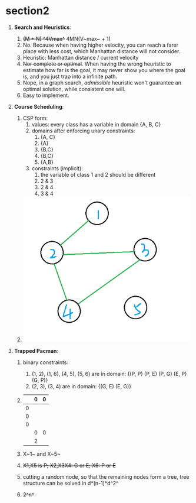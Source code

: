 # section2

1. **Search and Heuristics**:

   1. ~~(M * N) ^4Vmax^~~  4MN(V~max~ + 1)
   2. No. Because when having higher velocity, you can reach a farer place with less cost, which Manhattan distance will not consider.
   3. Heuristic: Manhattan distance / current velocity
   4. ~~Nor complete or optimal~~. When having the wrong heuristic to estimate how far is the goal, it may never show you where the goal is, and you just trap into a infinite path.
   5. Nope, in a graph search, *admissible* heuristic won't guarantee an optimal solution, while consistent one will.
   6. Easy to implement.

2. **Course Scheduling**:

   1. CSP form:
      1. values: every class has a variable in domain {A, B, C}
      2. domains after enforcing unary constraints:
         1. {A, C}
         2. {A}
         3. {B,C}
         4. {B,C}
         5. {A,B}
      3. constraints (implicit):
         1. the variable of class 1 and 2 should be different
         2. 2 & 3
         3. 2 & 4
         4. 3 & 4
   2. ![image-20200212190816504](section2.png)

3. **Trapped Pacman**:

   1. binary constraints: 

      1. (1, 2), (1, 6), (4, 5), (5, 6) are in domain: {(P, P) (P, E) (P, G) (E, P) (G, P)}
      2. (2, 3), (3, 4) are in domain: {(G, E) (E, G)}

   2. |      |  0   |  0   |
      | :--: | :--: | :--: |
      |  0   |      |      |
      |  0   |      |      |
      |  0   |      |      |
      |      |  0   |  0   |
      |      |  2   |      |

   3. X~1~ and X~5~

   4. ~~X1,X5 is P; X2,X3X4: G or E; X6: P or E~~

   5. cutting a random node, so that the remaining nodes form a tree, tree structure can be solved in d*(n-1)*d^2^

   6. ~~2^n^~~